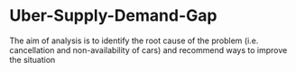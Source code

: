 # Uber-Supply-Demand-Gap
The aim of analysis is to identify the root cause of the problem (i.e. cancellation and non-availability of cars) and recommend ways to improve the situation
